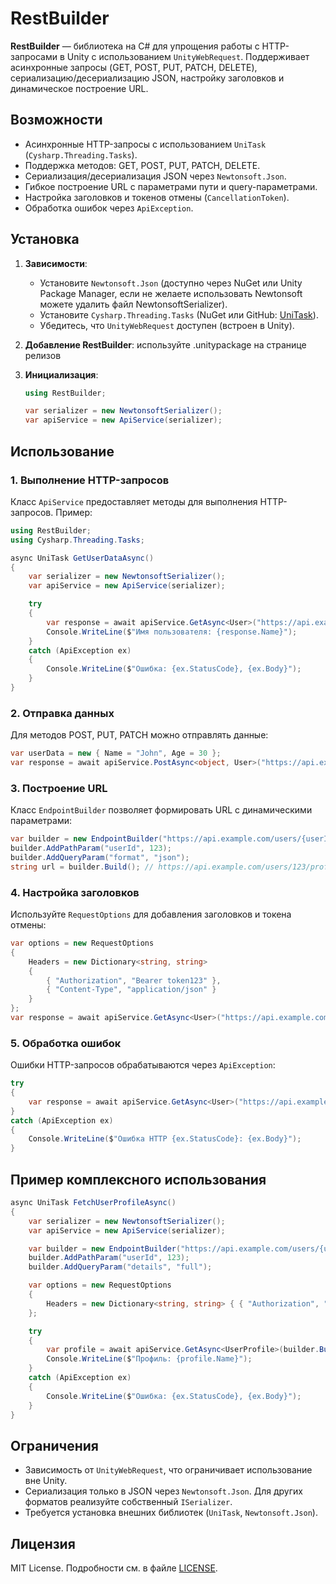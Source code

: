 # RestBuilder

**RestBuilder** — библиотека на C# для упрощения работы с HTTP-запросами в Unity с использованием `UnityWebRequest`. Поддерживает асинхронные запросы (GET, POST, PUT, PATCH, DELETE), сериализацию/десериализацию JSON, настройку заголовков и динамическое построение URL.

## Возможности

- Асинхронные HTTP-запросы с использованием `UniTask` (`Cysharp.Threading.Tasks`).
- Поддержка методов: GET, POST, PUT, PATCH, DELETE.
- Сериализация/десериализация JSON через `Newtonsoft.Json`.
- Гибкое построение URL с параметрами пути и query-параметрами.
- Настройка заголовков и токенов отмены (`CancellationToken`).
- Обработка ошибок через `ApiException`.

## Установка

1. **Зависимости**:
   - Установите `Newtonsoft.Json` (доступно через NuGet или Unity Package Manager, если не желаете использовать Newtonsoft можете удалить файл NewtonsoftSerializer).
   - Установите `Cysharp.Threading.Tasks` (NuGet или GitHub: [UniTask](https://github.com/Cysharp/UniTask)).
   - Убедитесь, что `UnityWebRequest` доступен (встроен в Unity).

2. **Добавление RestBuilder**:
   используйте .unitypackage на странице релизов

3. **Инициализация**:
   ```csharp
   using RestBuilder;

   var serializer = new NewtonsoftSerializer();
   var apiService = new ApiService(serializer);
   ```

## Использование

### 1. Выполнение HTTP-запросов

Класс `ApiService` предоставляет методы для выполнения HTTP-запросов. Пример:

```csharp
using RestBuilder;
using Cysharp.Threading.Tasks;

async UniTask GetUserDataAsync()
{
    var serializer = new NewtonsoftSerializer();
    var apiService = new ApiService(serializer);

    try
    {
        var response = await apiService.GetAsync<User>("https://api.example.com/users/123");
        Console.WriteLine($"Имя пользователя: {response.Name}");
    }
    catch (ApiException ex)
    {
        Console.WriteLine($"Ошибка: {ex.StatusCode}, {ex.Body}");
    }
}
```

### 2. Отправка данных

Для методов POST, PUT, PATCH можно отправлять данные:

```csharp
var userData = new { Name = "John", Age = 30 };
var response = await apiService.PostAsync<object, User>("https://api.example.com/users", userData);
```

### 3. Построение URL

Класс `EndpointBuilder` позволяет формировать URL с динамическими параметрами:

```csharp
var builder = new EndpointBuilder("https://api.example.com/users/{userId}/profile");
builder.AddPathParam("userId", 123);
builder.AddQueryParam("format", "json");
string url = builder.Build(); // https://api.example.com/users/123/profile?format=json
```

### 4. Настройка заголовков

Используйте `RequestOptions` для добавления заголовков и токена отмены:

```csharp
var options = new RequestOptions
{
    Headers = new Dictionary<string, string>
    {
        { "Authorization", "Bearer token123" },
        { "Content-Type", "application/json" }
    }
};
var response = await apiService.GetAsync<User>("https://api.example.com/users/123", options);
```

### 5. Обработка ошибок

Ошибки HTTP-запросов обрабатываются через `ApiException`:

```csharp
try
{
    var response = await apiService.GetAsync<User>("https://api.example.com/invalid");
}
catch (ApiException ex)
{
    Console.WriteLine($"Ошибка HTTP {ex.StatusCode}: {ex.Body}");
}
```

## Пример комплексного использования

```csharp
async UniTask FetchUserProfileAsync()
{
    var serializer = new NewtonsoftSerializer();
    var apiService = new ApiService(serializer);

    var builder = new EndpointBuilder("https://api.example.com/users/{userId}/profile");
    builder.AddPathParam("userId", 123);
    builder.AddQueryParam("details", "full");

    var options = new RequestOptions
    {
        Headers = new Dictionary<string, string> { { "Authorization", "Bearer token123" } }
    };

    try
    {
        var profile = await apiService.GetAsync<UserProfile>(builder.Build(), options);
        Console.WriteLine($"Профиль: {profile.Name}");
    }
    catch (ApiException ex)
    {
        Console.WriteLine($"Ошибка: {ex.StatusCode}, {ex.Body}");
    }
}
```

## Ограничения

- Зависимость от `UnityWebRequest`, что ограничивает использование вне Unity.
- Сериализация только в JSON через `Newtonsoft.Json`. Для других форматов реализуйте собственный `ISerializer`.
- Требуется установка внешних библиотек (`UniTask`, `Newtonsoft.Json`).

## Лицензия

MIT License. Подробности см. в файле [LICENSE](LICENSE).
